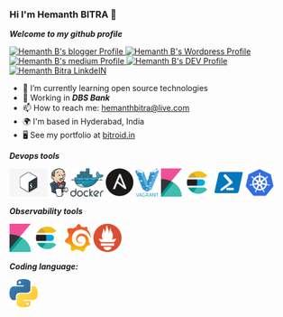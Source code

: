 ### Hi I'm Hemanth BITRA 👋

__*Welcome to my github profile*__  

<a href="https://hemanth22hemublogs.blogspot.com/">
  <img width="30px" src="https://cdn.jsdelivr.net/npm/simple-icons@v3/icons/blogger.svg" alt="Hemanth B's blogger Profile"/>
</a>
<a href="https://hemanth22hemu.wordpress.com/">
  <img width="30px" src="https://cdn.jsdelivr.net/npm/simple-icons@v3/icons/wordpress.svg" alt="Hemanth B's Wordpress Profile"/>
</a>
<a href="https://hemanthbitra.medium.com/">
  <img width="30px" src="https://cdn.jsdelivr.net/npm/simple-icons@3.13.0/icons/medium.svg" alt="Hemanth B's medium Profile"/>
</a>
<a href="https://dev.to/hemanth22">
  <img src="https://d2fltix0v2e0sb.cloudfront.net/dev-badge.svg" alt="Hemanth B's DEV Profile" height="30" width="30">
</a>
<a href="https://in.linkedin.com/in/hemanthbitra">
  <img alt="Hemanth Bitra LinkdeIN" width="30px" src="https://cdn.jsdelivr.net/npm/simple-icons@v3/icons/linkedin.svg" />
</a>
  

<!--
**hemanth22/hemanth22** is a ✨ _special_ ✨ repository because its `README.md` (this file) appears on your GitHub profile.
Here are some ideas to get you started:


- 🔭 I’m currently working on ...
- 🌱 I’m currently learning ...
- 👯 I’m looking to collaborate on ...
- 🤔 I’m looking for help with ...
- 💬 Ask me about ...
- 📫 How to reach me: ...
- 😄 Pronouns: ...
- ⚡ Fun fact: ...
-->  

- 🌱 I’m currently learning open source technologies
- 🔭 Working in __*DBS Bank*__
- 📫 How to reach me: [hemanthbitra@live.com](mailto:hemanthbitra@live.com)
- 🌍  I'm based in Hyderabad, India
- 🖥️  See my portfolio at [bitroid.in](http://bitroid.in)

__*Devops tools*__  

<a href="https://hemanth22.github.io/lessonslearnt/"><img height="50" src="https://raw.githubusercontent.com/hemanth22/Images/master/bash.jpg"></a>
<a href="https://www.jenkins.io/"><img height="50" src="https://raw.githubusercontent.com/hemanth22/Images/master/jenkins.png"></a>
<a href="https://hub.docker.com/u/bitroid"><img height="50" src="https://raw.githubusercontent.com/hemanth22/Images/master/docker.png"></a>
<a href="https://galaxy.ansible.com/hemanth22"><img height="50" src="https://raw.githubusercontent.com/hemanth22/Images/master/ansiblesss.png"></a>
<a href="https://www.vagrantup.com/"><img height="50" src="https://raw.githubusercontent.com/hemanth22/Images/master/Vagrant.png"></a>
<a href="https://www.elastic.co/kibana"><img height="50" src="https://raw.githubusercontent.com/hemanth22/Images/master/kibana.png"></a>
<a href="https://www.elastic.co/"><img height="50" src="https://raw.githubusercontent.com/hemanth22/Images/master/elasticsearch.png"></a>
<a href="https://dev.to/hemanth22"><img height="50" src="https://raw.githubusercontent.com/hemanth22/Images/master/powershell.png"></a>
<a href="https://www.credly.com/badges/8d975c03-cb2a-454d-9f72-3d5c63e84561/public_url"><img height="50" src="https://raw.githubusercontent.com/hemanth22/Images/master/kubernetes_logo.png"></a>

__*Observability tools*__

<a href="https://www.elastic.co/kibana"><img height="50" src="https://raw.githubusercontent.com/hemanth22/Images/master/kibana.png"></a>
<a href="https://www.elastic.co/"><img height="50" src="https://raw.githubusercontent.com/hemanth22/Images/master/elasticsearch.png"></a>
<a href="https://grafana.com/"><img height="50" src="https://raw.githubusercontent.com/hemanth22/Images/master/grafana.svg"></a>
<a href="https://prometheus.io/"><img height="50" src="https://raw.githubusercontent.com/hemanth22/Images/master/prometheus.svg"></a>  

__*Coding language:*__  

<a href="https://dev.to/hemanth22"><img height="50" src="https://raw.githubusercontent.com/hemanth22/Images/master/Python.png"></a>
